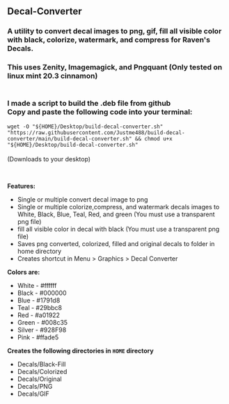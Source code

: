 ## Decal-Converter<br />
### A utility to convert decal images to png, gif, fill all visible color with black, colorize, watermark, and compress for Raven's Decals.<br />
### This uses Zenity, Imagemagick, and Pngquant (Only tested on linux mint 20.3 cinnamon)<br /><br />

### I made a script to build the .deb file from github<br />Copy and paste the following code into your terminal:<br />

`wget -O "${HOME}/Desktop/build-decal-converter.sh" "https://raw.githubusercontent.com/Justme488/build-decal-converter/main/build-decal-converter.sh" && chmod u+x "${HOME}/Desktop/build-decal-converter.sh"`<br />
<br />(Downloads to your desktop)<br />

<br />


**Features:**<br />
+ Single or multiple convert decal image to png<br />
+ Single or multiple colorize,compress, and watermark decals images to White, Black, Blue, Teal, Red, and green (You must use a transparent png file)<br />
+ fill all visible color in decal with black (You must use a transparent png file)<br /> 
+ Saves png converted, colorized, filled and original decals to folder in home directory<br />
+ Creates shortcut in Menu > Graphics > Decal Converter<br />

**Colors are:**<br />
- White - #ffffff<br />
- Black - #000000<br />
- Blue - #1791d8<br />
- Teal - #29bbc8<br />
- Red - #a01922<br />
- Green - #008c35<br />
- Silver - #928F98<br />
- Pink - #ffade5<br />

**Creates the following directories in `HOME` directory**<br />
+ Decals/Black-Fill<br />
+ Decals/Colorized<br />
+ Decals/Original<br />
+ Decals/PNG<br />
+ Decals/GIF<br /><br />
